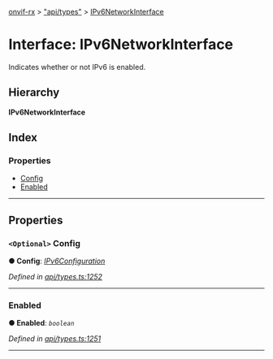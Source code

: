 [onvif-rx](../README.md) > ["api/types"](../modules/_api_types_.md) > [IPv6NetworkInterface](../interfaces/_api_types_.ipv6networkinterface.md)

# Interface: IPv6NetworkInterface

Indicates whether or not IPv6 is enabled.

## Hierarchy

**IPv6NetworkInterface**

## Index

### Properties

* [Config](_api_types_.ipv6networkinterface.md#config)
* [Enabled](_api_types_.ipv6networkinterface.md#enabled)

---

## Properties

<a id="config"></a>

### `<Optional>` Config

**● Config**: *[IPv6Configuration](_api_types_.ipv6configuration.md)*

*Defined in [api/types.ts:1252](https://github.com/patrickmichalina/onvif-rx/blob/f117e44/src/api/types.ts#L1252)*

___
<a id="enabled"></a>

###  Enabled

**● Enabled**: *`boolean`*

*Defined in [api/types.ts:1251](https://github.com/patrickmichalina/onvif-rx/blob/f117e44/src/api/types.ts#L1251)*

___

